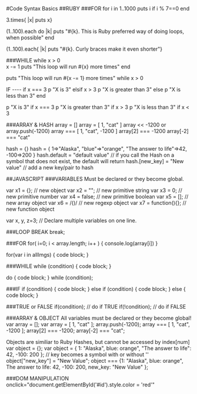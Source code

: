 #Code Syntax Basics
##RUBY
###FOR
for i in 1..1000
   puts i if i % 7==0
end

3.times{ |x| puts x}

(1..100).each do |k|
   puts "#{k}. This is Ruby preferred way of doing loops, when possible"
end                  

(1..100).each{ |k| puts "#{k}. Curly braces make it even shorter"}

###WHILE
while x > 0            
   x -= 1
   puts "This loop will run #{x} more times"
end

puts "This loop will run #{x -= 1} more times" while x > 0

IF ----
if x === 3
  p "X is 3"
elsif x > 3
  p "X is greater than 3"
else
  p "X is less than 3"
end

p "X is 3" if x === 3
p "X is greater than 3" if x > 3
p "X is less than 3" if x < 3

###ARRAY & HASH
array = []
array = [ 1, "cat" ]
array << -1200 or array.push(-1200)
array === [ 1, "cat", -1200 ]
array[2] === -1200
array[-2] === "cat"

hash = {}
hash = { 1=>"Alaska", "blue"=>"orange", "The answer to life"=>42, -100=>200 }
hash.default = "default value" // if you call the Hash on a symbol that does not exist, the default will return
hash.[new_key] = "New value" // add a new key/pair to hash

##JAVASCRIPT
###VARIABLES
Must be declared or they become global.

var x1 = {};           // new object
var x2 = "";           // new primitive string
var x3 = 0;            // new primitive number
var x4 = false;        // new primitive boolean
var x5 = [];           // new array object
var	x6 = /()/          // new regexp object
var x7 = function(){}; // new function object

var x, y, z=3; // Declare multiple variables on one line. 

###LOOP BREAK
break;

###FOR
for( i=0; i < array.length; i++ ) {
   console.log(array[i])
}

for(var i in allImgs) {
    code block;
}

###WHILE
while (condition) {
    code block;
}

do {
    code block;
}
while (condition);

###IF
if (condition) {
    code block;
} else if (condition) {
    code block;
} else {
    code block;
}

###TRUE or FALSE
if(condition); // do if TRUE
if(!condition); // do if FALSE

###ARRAY & OBJECT
All variables must be declared or they become global!
var array = [];
var array = [ 1, "cat" ];
array.push(-1200);
array === [ 1, "cat", -1200 ];
array[2] === -1200;
array[-2] === "cat";

Objects are similiar to Ruby Hashes, but cannot be accessed by index[num]
var object = {};
var object = { 1: "Alaska", blue: orange", "The answer to life": 42, -100: 200 }; // key becomes a symbol with or without ''
object["new_key"] = "New Value";
object === {1: "Alaska", blue: orange", The answer to life: 42, -100: 200, new_key: "New Value" };

###DOM MANIPULATION 
onclick="document.getElementById('#id').style.color = 'red'"